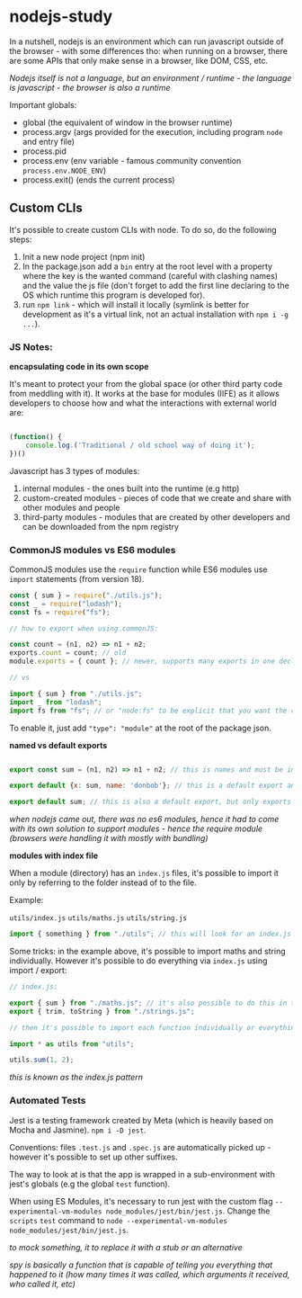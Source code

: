# nodejs-study

In a nutshell, nodejs is an environment which can run javascript outside of the browser - with some differences tho: when running on a browser, there are some APIs that only make sense in a browser, like DOM, CSS, etc.

_Nodejs itself is not a language, but an environment / runtime - the language is javascript - the browser is also a runtime_

Important globals:

- global (the equivalent of window in the browser runtime)
- process.argv (args provided for the execution, including program `node` and entry file)
- process.pid
- process.env (env variable - famous community convention `process.env.NODE_ENV`)
- process.exit() (ends the current process)

## Custom CLIs

It's possible to create custom CLIs with node. To do so, do the following steps:

1. Init a new node project (npm init)
2. In the package.json add a `bin` entry at the root level with a property where the key is the wanted command (careful with clashing names) and the value the js file (don't forget to add the first line declaring to the OS which runtime this program is developed for).
3. run `npm link` - which will install it locally (symlink is better for development as it's a virtual link, not an actual installation with `npm i -g ...`).

### JS Notes:

**encapsulating code in its own scope**

It's meant to protect your from the global space (or other third party code from meddling with it).
It works at the base for modules (IIFE) as it allows developers to choose how and what the interactions with external world are:

```javascript

(function() {
    console.log.('Traditional / old school way of doing it');
})()
```

Javascript has 3 types of modules:

1. internal modules - the ones built into the runtime (e.g http)
2. custom-created modules - pieces of code that we create and share with other modules and people
3. third-party modules - modules that are created by other developers and can be downloaded from the npm registry

### CommonJS modules vs ES6 modules

CommonJS modules use the `require` function while ES6 modules use `import` statements (from version 18).

```javascript
const { sum } = require("./utils.js");
const _ = require("lodash");
const fs = require("fs");

// how to export when using commonJS:

const count = (n1, n2) => n1 + n2;
exports.count = count; // old
module.exports = { count }; // newer, supports many exports in one declaration

// vs

import { sum } from "./utils.js";
import _ from "lodash";
import fs from "fs"; // or "node:fs" to be explicit that you want the core fs module, shipped with node
```

To enable it, just add `"type": "module"` at the root of the package json.

**named vs default exports**

```javascript

export const sum = (n1, n2) => n1 + n2; // this is names and must be imported as import {x} from './utils.js'

export default {x: sum, name: 'donbob'}; // this is a default export and can be imported with whatever name I want

export default sum; // this is also a default export, but only exports a function.

```

_when nodejs came out, there was no es6 modules, hence it had to come with its own solution to support modules - hence the require module (browsers were handling it with mostly with bundling)_

**modules with index file**

When a module (directory) has an `index.js` files, it's possible to import it only by referring to the folder instead of to the file.

Example:

`utils/index.js`
`utils/maths.js`
`utils/string.js`

```javascript
import { something } from "./utils"; // this will look for an index.js file
```

Some tricks: in the example above, it's possible to import maths and string individually. However it's possible to do everything via `index.js` using import / export:

```javascript
// index.js:

export { sum } from "./maths.js"; // it's also possible to do this in two separate steps (1) import (2) export
export { trim, toString } from "./strings.js";

// then it's possible to import each function individually or everything together:

import * as utils from "utils";

utils.sum(1, 2);
```

_this is known as the index.js pattern_

### Automated Tests

Jest is a testing framework created by Meta (which is heavily based on Mocha and Jasmine). `npm i -D jest`.

Conventions: files `.test.js` and `.spec.js` are automatically picked up - however it's possible to set up other suffixes.

The way to look at is that the app is wrapped in a sub-environment with jest's globals (e.g the global `test` function).

When using ES Modules, it's necessary to run jest with the custom flag `--experimental-vm-modules node_modules/jest/bin/jest.js`. Change the `scripts` `test` command to `node --experimental-vm-modules node_modules/jest/bin/jest.js`.

_to mock something, it to replace it with a stub or an alternative_

_spy is basically a function that is capable of telling you everything that happened to it (how many times it was called, which arguments it received, who called it, etc)_

